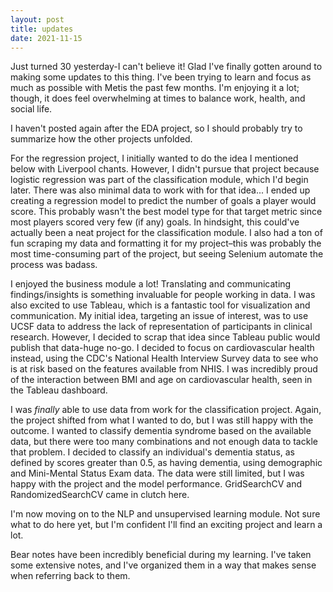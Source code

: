 ```yaml
---
layout: post
title: updates
date: 2021-11-15
---
```

Just turned 30 yesterday-I can't believe it! Glad I've finally gotten around to making some updates to this thing.
I've been trying to learn and focus as much as possible with Metis the past few months. I'm enjoying it a lot; though, it does feel overwhelming at times to balance work, health, and social life. 

I haven't posted again after the EDA project, so I should probably try to summarize how the other projects unfolded. 


For the regression project, I initially wanted to do the idea I mentioned below with Liverpool chants. However, I didn't pursue that project because logistic regression was part of the classification module, which I'd begin later. There was also minimal data to work with for that idea... I ended up creating a regression model to predict
the number of goals a player would score. This probably wasn't the best model type for that target metric since most players scored very few (if any) goals. 
In hindsight, this could've actually been a neat project for the classification module. I also had a ton of fun scraping my data and formatting it for my project–this 
was probably the most time-consuming part of the project, but seeing Selenium automate the process was badass. 

I enjoyed the business module a lot! Translating and communicating findings/insights is something invaluable for people working in data. I was also excited to use Tableau, which is a fantastic tool for visualization and communication. My initial idea, targeting an issue of interest, was to use UCSF data to address the lack of representation of participants in clinical research. However, I decided to scrap that idea since Tableau public would publish that data-huge no-go.
I decided to focus on cardiovascular health instead, using the CDC's National Health Interview Survey data to see who is at risk based on the features available from NHIS. 
I was incredibly proud of the interaction between BMI and age on cardiovascular health, seen in the Tableau dashboard. 


I was *finally* able to use data from work for the classification project. Again, the project shifted from what I wanted to do, but I was still happy with the outcome. 
I wanted to classify dementia syndrome based on the available data, but there were too many combinations and not enough data to tackle that problem. I decided to classify an
individual's dementia status, as defined by scores greater than 0.5, as having dementia, using demographic and Mini-Mental Status Exam data. The data were still limited, but
I was happy with the project and the model performance. GridSearchCV and RandomizedSearchCV came in clutch here. 

I'm now moving on to the NLP and unsupervised learning module. Not sure what to do here yet, but I'm confident I'll find an exciting project and learn a lot. 

Bear notes have been incredibly beneficial during my learning. I've taken some extensive notes, and I've organized them in a way that makes sense when referring back to them. 

